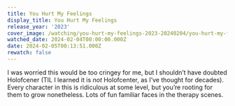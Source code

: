 ```yaml
---
title: You Hurt My Feelings
display_title: You Hurt My Feelings
release_year: '2023'
cover_image: /watching/you-hurt-my-feelings-2023-20240204/you-hurt-my-feelings-2023.jpg
watched_date: 2024-02-04T00:00:00.000Z
date: 2024-02-05T00:13:51.000Z
rewatch: false
---
```

I was worried this would be too cringey for me, but I shouldn’t have doubted Holofcener (TIL I learned it is _not_ Holofcenter, as I’ve thought for decades). Every character in this is ridiculous at some level, but you’re rooting for them to grow nonetheless. Lots of fun familiar faces in the therapy scenes.

